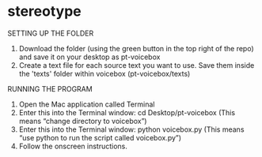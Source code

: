 # stereotype

SETTING UP THE FOLDER

1. Download the folder (using the green button in the top right of the repo) and save it on your desktop as pt-voicebox
2. Create a text file for each source text you want to use. Save them inside the 'texts' folder within voicebox (pt-voicebox/texts)

RUNNING THE PROGRAM

1. Open the Mac application called Terminal
2. Enter this into the Terminal window: cd Desktop/pt-voicebox (This means “change directory to voicebox”)
3. Enter this into the Terminal window: python voicebox.py (This means “use python to run the script called voicebox.py”)
4. Follow the onscreen instructions.
